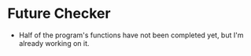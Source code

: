 # Future Checker 
- Half of the program's functions have not been completed yet, but I'm already working on it.

